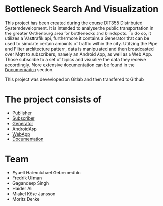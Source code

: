 # Bottleneck Search And Visualization
This project has been created during the course DIT355 Distributed Systemdevelopment.
It is intended to analyse the public transportation in the greater Gothenburg area for bottlenecks and blindspots.
To do so, it utilizes a Västtrafik api, furthermore it contains a Generator that can be used to simulate certain amounts of traffic within the city.
Utilizing the Pipe and Filter architecture pattern, data is manipulated and then broadcasted over Mqtt to subscribers, namely an Android App, as well as a Web App. 
Those subscribe to a set of topics and visualize the data they receive accordingly. 
More extensive documentation can be found in the [Documentation](https://github.com/DetailsMatterM/BottleneckSearchAndVisualization/tree/main/Documentation) section. <br> 

This project was devevloped on Gitlab and then transfered to Github

# The project consists of
* [Publisher](https://github.com/DetailsMatterM/BottleneckSearchAndVisualization/tree/main/Publisher) <br>
* [Subscriber](https://github.com/DetailsMatterM/BottleneckSearchAndVisualization/tree/main/Subscriber) <br>
* [Generator](https://github.com/DetailsMatterM/BottleneckSearchAndVisualization/tree/main/Generator) <br>
* [AndroidApp](https://github.com/DetailsMatterM/BottleneckSearchAndVisualization/tree/main/AndroidApp) <br>
* [WebApp](https://github.com/DetailsMatterM/BottleneckSearchAndVisualization/tree/main/WebApp) <br>
* [Documentation](https://github.com/DetailsMatterM/BottleneckSearchAndVisualization/tree/main/Documentation) <br>

# Team
* Eyuell Hailemichael Gebremedhin
* Fredrik Ullman
* Gagandeep Singh
* Haider Ali
* Miakel Köse Jansson
* Moritz Denke

